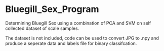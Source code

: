 # Bluegill_Sex_Program
Determining Bluegill Sex using a combination of PCA and SVM on self collected dataset of scale samples.

The dataset is not included, code can be used to convert JPG to .npy and produce a seperate data and labels file for binary classifcation.
